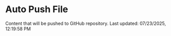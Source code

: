 # Auto Push File

Content that will be pushed to GitHub repository.
Last updated: 07/23/2025, 12:19:58 PM